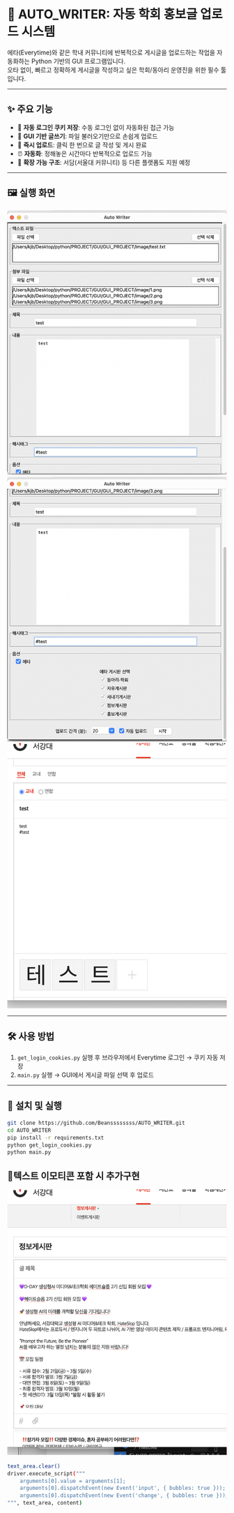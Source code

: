 # 📣 AUTO_WRITER: 자동 학회 홍보글 업로드 시스템

에타(Everytime)와 같은 학내 커뮤니티에 반복적으로 게시글을 업로드하는 작업을 자동화하는 Python 기반의 GUI 프로그램입니다.  
오타 없이, 빠르고 정확하게 게시글을 작성하고 싶은 학회/동아리 운영진을 위한 필수 툴입니다.

---

## ✨ 주요 기능

- 🧠 **자동 로그인 쿠키 저장**: 수동 로그인 없이 자동화된 접근 가능  
- 📝 **GUI 기반 글쓰기**: 파일 불러오기만으로 손쉽게 업로드  
- 🚀 **즉시 업로드**: 클릭 한 번으로 글 작성 및 게시 완료  
- ⏰ **자동화**: 정해놓은 시간마다 반복적으로 업로드 가능 
- 🧪 **확장 가능 구조**: 서담(서울대 커뮤니티) 등 다른 플랫폼도 지원 예정  

---

## 🖼️ 실행 화면

![스크린샷](images/스크린샷1.png)  
![스크린샷](images/스크린샷2.png)
![스크린샷](images/스크린샷3.png)

---

## 🛠️ 사용 방법

1. `get_login_cookies.py` 실행 후 브라우저에서 Everytime 로그인 → 쿠키 자동 저장  
2. `main.py` 실행 → GUI에서 게시글 파일 선택 후 업로드  

---

## 📌 설치 및 실행

```bash
git clone https://github.com/Beanssssssss/AUTO_WRITER.git
cd AUTO_WRITER
pip install -r requirements.txt
python get_login_cookies.py
python main.py
```

## 👀텍스트 이모티콘 포함 시 추가구현
![스크린샷](images/스크린샷4.png)
```bash
text_area.clear()
driver.execute_script("""
    arguments[0].value = arguments[1];
    arguments[0].dispatchEvent(new Event('input', { bubbles: true }));
    arguments[0].dispatchEvent(new Event('change', { bubbles: true }));
""", text_area, content)
```